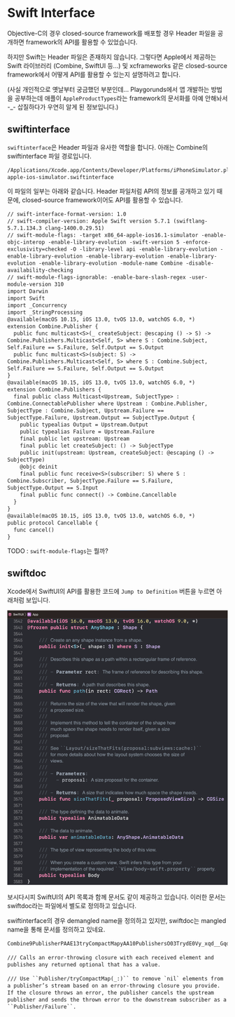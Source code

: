 # Swift Interface

Objective-C의 경우 closed-source framework를 배포할 경우 Header 파일을 공개하면 framework의 API를 활용할 수 있었습니다.

하지만 Swift는 Header 파일은 존재하지 않습니다. 그렇다면 Apple에서 제공하는 Swift 라이브러리 (Combine, SwiftUI 등...) 및 xcframeworks 같은 closed-source framework에서 어떻게 API를 활용할 수 있는지 설명하려고 합니다.

(사실 개인적으로 옛날부터 궁금했던 부분인데... Playgorunds에서 앱 개발하는 방법을 공부하는데 애플이 `AppleProductTypes`라는 framework의 문서화를 아예 안해놔서 -_- 삽질하다가 우연히 알게 된 정보입니다.)

## swiftinterface

`swiftinterface`은 Header 파일과 유사한 역할을 합니다. 아래는 Combine의 swiftinterface 파일 경로입니다.

```
/Applications/Xcode.app/Contents/Developer/Platforms/iPhoneSimulator.platform/Developer/SDKs/iPhoneSimulator.sdk/System/Library/Frameworks/Combine.framework/Modules/Combine.swiftmodule/x86_64-apple-ios-simulator.swiftinterface
```

이 파일의 일부는 아래와 같습니다. Header 파일처럼 API의 정보를 공개하고 있기 때문에, closed-source framework이어도 API를 활용할 수 있습니다.

```
// swift-interface-format-version: 1.0
// swift-compiler-version: Apple Swift version 5.7.1 (swiftlang-5.7.1.134.3 clang-1400.0.29.51)
// swift-module-flags: -target x86_64-apple-ios16.1-simulator -enable-objc-interop -enable-library-evolution -swift-version 5 -enforce-exclusivity=checked -O -library-level api -enable-library-evolution -enable-library-evolution -enable-library-evolution -enable-library-evolution -enable-library-evolution -module-name Combine -disable-availability-checking
// swift-module-flags-ignorable: -enable-bare-slash-regex -user-module-version 310
import Darwin
import Swift
import _Concurrency
import _StringProcessing
@available(macOS 10.15, iOS 13.0, tvOS 13.0, watchOS 6.0, *)
extension Combine.Publisher {
  public func multicast<S>(_ createSubject: @escaping () -> S) -> Combine.Publishers.Multicast<Self, S> where S : Combine.Subject, Self.Failure == S.Failure, Self.Output == S.Output
  public func multicast<S>(subject: S) -> Combine.Publishers.Multicast<Self, S> where S : Combine.Subject, Self.Failure == S.Failure, Self.Output == S.Output
}
@available(macOS 10.15, iOS 13.0, tvOS 13.0, watchOS 6.0, *)
extension Combine.Publishers {
  final public class Multicast<Upstream, SubjectType> : Combine.ConnectablePublisher where Upstream : Combine.Publisher, SubjectType : Combine.Subject, Upstream.Failure == SubjectType.Failure, Upstream.Output == SubjectType.Output {
    public typealias Output = Upstream.Output
    public typealias Failure = Upstream.Failure
    final public let upstream: Upstream
    final public let createSubject: () -> SubjectType
    public init(upstream: Upstream, createSubject: @escaping () -> SubjectType)
    @objc deinit
    final public func receive<S>(subscriber: S) where S : Combine.Subscriber, SubjectType.Failure == S.Failure, SubjectType.Output == S.Input
    final public func connect() -> Combine.Cancellable
  }
}
@available(macOS 10.15, iOS 13.0, tvOS 13.0, watchOS 6.0, *)
public protocol Cancellable {
  func cancel()
}
```

TODO : `swift-module-flags`는 뭘까?

## swiftdoc

Xcode에서 SwiftUI의 API를 활용한 코드에 `Jump to Definition` 버튼을 누르면 아래처럼 보입니다.

![](0.png)

보시다시피 SwiftUI의 API 목록과 함께 문서도 같이 제공하고 있습니다. 이러한 문서는 swiftdoc라는 파일에서 별도로 정의하고 있습니다.

swiftinterface의 경우 demangled name을 정의하고 있지만, swiftdoc는 mangled name을 통해 문서를 정의하고 있네요.

```
Combine9PublisherPAAE13tryCompactMapyAA10PublishersO03TrydE0Vy_xqd__Gqd__Sg6OutputQzKclFp

/// Calls an error-throwing closure with each received element and publishes any returned optional that has a value.

/// Use ``Publisher/tryCompactMap(_:)`` to remove `nil` elements from a publisher’s stream based on an error-throwing closure you provide. If the closure throws an error, the publisher cancels the upstream publisher and sends the thrown error to the downstream subscriber as a ``Publisher/Failure``.
```
